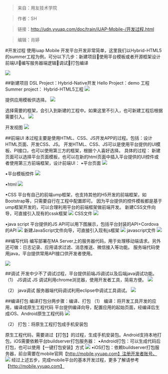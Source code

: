 >来自：用友技术学院

>作者：SH

>链接：http://udn.yyuap.com/doc/train/iUAP-Mobile-/开发过程.html

>编辑：肖婷

#开发过程
使用iuap Mobile 开发平台开发非常简单，这里我们以Hybrid-HTML5的summer工程为例，可分以下几步：新建项目使用平台模板或者开源框架设计前端UI编写服务器端逻辑调试打包编译

![](/assets/113.png)

##新建项目
DSL Project：Hybrid-Native开发 
Hello Project：demo 工程 
Summer project： Hybrid-HTML5工程
![](/assets/114.png)

提供应用模板供选择。
![](/assets/115.png)

选择需要的框架，会引入到新建的工程中。如果这里不引入，也可新建工程后根据需要引入。
![](/assets/116.png)

开发视图
![](/assets/117.png)

##前端UI
本过程主要是使用HTML、CSS、JS开发APP的过程。包括：设计HTML页面、开发CSS、JS。
开发HTML、CSS、JS可以是使用平台提供的UI模板、PI接口，也可以使用第三方的框架，根据个人喜好选择。
具体的过程：
新建页面可以选择平台页面模板，也可以在新的html页面中插入平台提供的UI控件或者使用第三方前端框架，设计前端UI：
•平台页面
![](/assets/118.png)

•平台模板控件
![](/assets/119.png)

•html
![](/assets/120.png)

•CSS
平台有自己的前端ump框架，也支持其他的H5开发的前端框架，如Bootstrap等，只需要自行在工程中配置即可。
因为平台提供的控件模板都是基于ump框架开发的，可以合理利用平台的前端框架做前端开发。
新建CSS文件向导，可直接引入现有的cssk框架
![](/assets/121.png)
CSS文件
![](/assets/122.png)

•java script
平台提供的JS API可以用下图展示，包括平台封装的API+Cordova的API
![](/assets/123.png)
新建JavaScript文件向导，可直接引入现有js框架
![](/assets/124.png)
javascript文件
![](/assets/125.png)

##编写代码
编写部署在MA Server上的服务器代码，用于处理移动端请求。另外还可做：日志记录、应用请求过滤、消息推送、微信接入等功能。
服务端代码使用java，平台提供常用API接口供开发者使用。

![](/assets/126.png)

##调试
开发中少不了调试过程，平台提供前端JS调试以及后端java调试功能。
（1）	JS调试
JS 调试利用chrome浏览器，使用开发者工具，简易方便。
![](/assets/127.png)

（2）	java调试
服务器端代码调试利用eclipse中调试工具调试。
![](/assets/128.png)

##编译打包
编译打包分两步骤：编译、打包
（1）	编译：将开发工具开发的应用，编译成原生工程代码
平台提供编译向导，配置应用的起始页面，经编译后生成iOS、Android原生工程代码
![](/assets/129.png)

（2）	打包：将原生工程打包成手机安装包

原生工程代码，需要进过【打包】的过程，生成手机安装包。Android支持本地打包，iOS需要依赖平台buildserver打包服务器：
•Android打包：可以生成代码后打包，也可以使用【一键打包安装】方式
![](/assets/130.png)
•iOS打包：依赖buildserver打包服务器，前台需要在mobile官网【http://mobile.yyuap.com】注册开发者账号。
![](/assets/131.png)
经过上述五步，完成mobile平台的基本开发过程，更多了解请参考【http://mobile.yyuap.com】
